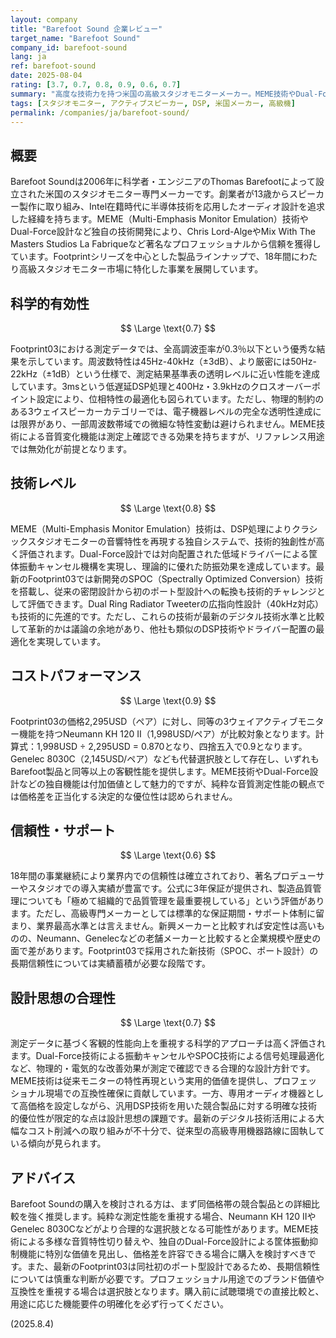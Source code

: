 ```yaml
---
layout: company
title: "Barefoot Sound 企業レビュー"
target_name: "Barefoot Sound"
company_id: barefoot-sound
lang: ja
ref: barefoot-sound
date: 2025-08-04
rating: [3.7, 0.7, 0.8, 0.9, 0.6, 0.7]
summary: "高度な技術力を持つ米国の高級スタジオモニターメーカー。MEME技術やDual-Force設計などの独自技術で業界内での評価は高いが、代替品との価格差が小さくコストパフォーマンスは標準的。"
tags: [スタジオモニター, アクティブスピーカー, DSP, 米国メーカー, 高級機]
permalink: /companies/ja/barefoot-sound/
---
```


## 概要

Barefoot Soundは2006年に科学者・エンジニアのThomas Barefootによって設立された米国のスタジオモニター専門メーカーです。創業者が13歳からスピーカー製作に取り組み、Intel在籍時代に半導体技術を応用したオーディオ設計を追求した経緯を持ちます。MEME（Multi-Emphasis Monitor Emulation）技術やDual-Force設計など独自の技術開発により、Chris Lord-AlgeやMix With The Masters Studios La Fabriqueなど著名なプロフェッショナルから信頼を獲得しています。Footprintシリーズを中心とした製品ラインナップで、18年間にわたり高級スタジオモニター市場に特化した事業を展開しています。

## 科学的有効性

$$ \Large \text{0.7} $$

Footprint03における測定データでは、全高調波歪率が0.3％以下という優秀な結果を示しています。周波数特性は45Hz-40kHz（±3dB）、より厳密には50Hz-22kHz（±1dB）という仕様で、測定結果基準表の透明レベルに近い性能を達成しています。3msという低遅延DSP処理と400Hz・3.9kHzのクロスオーバーポイント設定により、位相特性の最適化も図られています。ただし、物理的制約のある3ウェイスピーカーカテゴリーでは、電子機器レベルの完全な透明性達成には限界があり、一部周波数帯域での微細な特性変動は避けられません。MEME技術による音質変化機能は測定上確認できる効果を持ちますが、リファレンス用途では無効化が前提となります。

## 技術レベル

$$ \Large \text{0.8} $$

MEME（Multi-Emphasis Monitor Emulation）技術は、DSP処理によりクラシックスタジオモニターの音響特性を再現する独自システムで、技術的独創性が高く評価されます。Dual-Force設計では対向配置された低域ドライバーによる筐体振動キャンセル機構を実現し、理論的に優れた防振効果を達成しています。最新のFootprint03では新開発のSPOC（Spectrally Optimized Conversion）技術を搭載し、従来の密閉設計から初のポート型設計への転換も技術的チャレンジとして評価できます。Dual Ring Radiator Tweeterの広指向性設計（40kHz対応）も技術的に先進的です。ただし、これらの技術が最新のデジタル技術水準と比較して革新的かは議論の余地があり、他社も類似のDSP技術やドライバー配置の最適化を実現しています。

## コストパフォーマンス

$$ \Large \text{0.9} $$

Footprint03の価格2,295USD（ペア）に対し、同等の3ウェイアクティブモニター機能を持つNeumann KH 120 II（1,998USD/ペア）が比較対象となります。計算式：1,998USD ÷ 2,295USD = 0.870となり、四捨五入で0.9となります。Genelec 8030C（2,145USD/ペア）なども代替選択肢として存在し、いずれもBarefoot製品と同等以上の客観性能を提供します。MEME技術やDual-Force設計などの独自機能は付加価値として魅力的ですが、純粋な音質測定性能の観点では価格差を正当化する決定的な優位性は認められません。

## 信頼性・サポート

$$ \Large \text{0.6} $$

18年間の事業継続により業界内での信頼性は確立されており、著名プロデューサーやスタジオでの導入実績が豊富です。公式に3年保証が提供され、製造品質管理についても「極めて組織的で品質管理を最重要視している」という評価があります。ただし、高級専門メーカーとしては標準的な保証期間・サポート体制に留まり、業界最高水準とは言えません。新興メーカーと比較すれば安定性は高いものの、Neumann、Genelecなどの老舗メーカーと比較すると企業規模や歴史の面で差があります。Footprint03で採用された新技術（SPOC、ポート設計）の長期信頼性については実績蓄積が必要な段階です。

## 設計思想の合理性

$$ \Large \text{0.7} $$

測定データに基づく客観的性能向上を重視する科学的アプローチは高く評価されます。Dual-Force技術による振動キャンセルやSPOC技術による信号処理最適化など、物理的・電気的な改善効果が測定で確認できる合理的な設計方針です。MEME技術は従来モニターの特性再現という実用的価値を提供し、プロフェッショナル現場での互換性確保に貢献しています。一方、専用オーディオ機器として高価格を設定しながら、汎用DSP技術を用いた競合製品に対する明確な技術的優位性が限定的な点は設計思想の課題です。最新のデジタル技術活用による大幅なコスト削減への取り組みが不十分で、従来型の高級専用機器路線に固執している傾向が見られます。

## アドバイス

Barefoot Soundの購入を検討される方は、まず同価格帯の競合製品との詳細比較を強く推奨します。純粋な測定性能を重視する場合、Neumann KH 120 IIやGenelec 8030Cなどがより合理的な選択肢となる可能性があります。MEME技術による多様な音質特性切り替えや、独自のDual-Force設計による筐体振動抑制機能に特別な価値を見出し、価格差を許容できる場合に購入を検討すべきです。また、最新のFootprint03は同社初のポート型設計であるため、長期信頼性については慎重な判断が必要です。プロフェッショナル用途でのブランド価値や互換性を重視する場合は選択肢となります。購入前に試聴環境での直接比較と、用途に応じた機能要件の明確化を必ず行ってください。

(2025.8.4)
